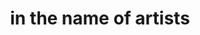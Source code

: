 ---
pid: LLP416
title: in the name of artists
location_transcription: in an art museum
zipcode: '19120'
outside_phl: 
neighborhood: Logan,Olney
age: '14'
age_range: 13-19
instagram: 
image_file_name: LLP_416.jpg
proposal_transcription: I would do a monument of a person drawing something the person
  will be like 5 to 6 feet representing the people who like to draw and have skills
  for that.
topic: Art,Figure
topic_summary: 0, 0
type: Sculpture Statue
keywords_other: drawing, visual art, museums
credit: Olian Mendez Jimerez
image_labels: 
twitter: 
facebook: 
permalink: "/monuments/llp416/"
layout: item-page
---